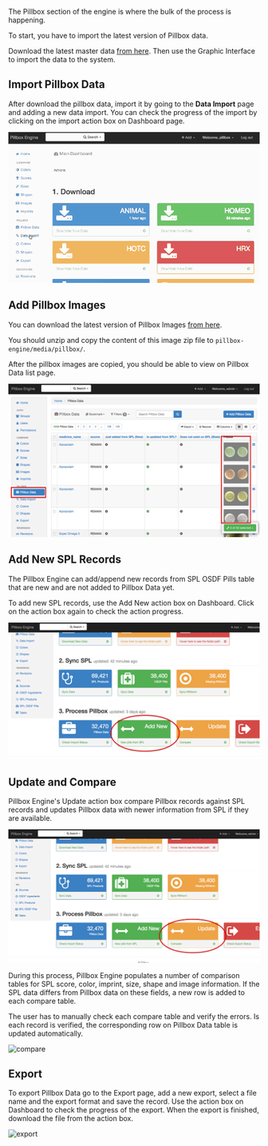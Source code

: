 The Pillbox section of the engine is where the bulk of the process is happening.

To start, you have to import the latest version of Pillbox data.

Download the latest master data [from here](http://pillbox.nlm.nih.gov/developer.html#data). Then use the Graphic Interface to import the data to the system.

## Import Pillbox Data

After download the pillbox data, import it by going to the **Data Import** page and adding a new data import. You can check the progress of the import by clicking on the import action box on Dashboard page.

![import](img/import.gif)

## Add Pillbox Images

You can download the latest version of Pillbox Images [from here](http://pillbox.nlm.nih.gov/developer.html#images).

You should unzip and copy the content of this image zip file to `pillbox-engine/media/pillbox/`.

After the pillbox images are copied, you should be able to view on Pillbox Data list page.

![pillbox images](img/pillbox_images.png)

## Add New SPL Records

The Pillbox Engine can add/append new records from SPL OSDF Pills table that are new and are not added to Pillbox Data yet.

To add new SPL records, use the Add New action box on Dashboard. Click on the action box again to check the action progress.

![Add New](img/spl_add.png)

## Update and Compare

Pillbox Engine's Update action box compare Pillbox records against SPL records and updates Pillbox data with newer information from SPL if they are available.

![Update](img/update.png)

During this process, Pillbox Engine populates a number of comparison tables for SPL score, color, imprint, size, shape and image information. If the SPL data differs from Pillbox data on these fields, a new row is added to each compare table.

The user has to manually check each compare table and verify the errors. Is each record is verified, the corresponding row on Pillbox Data table is updated automatically.

![compare](img/compare.gif)

## Export

To export Pillbox Data go to the Export page, add a new export, select a file name and the export format and save the record. Use the action box on Dashboard to check the progress of the export. When the export is finished, download the file from the action box.

![export](img/export.gif)

